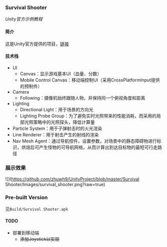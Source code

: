 ### Survival Shooter

*Unity官方示例教程*

#### 简介

这是Unity官方提供的项目，[链接](https://unity3d.com/cn/learn/tutorials/s/survival-shooter-tutorial)

#### 技术栈

- UI
  - Canvas：显示游戏基本UI（血量、分数）
  - Mobile Control Canvas：移动端控制UI（采用CrossPlatformInput提供的预制件）
- Camera
  - Following：摄像机始终跟随人物，并保持同一个俯视角度和距离
- Lighting
  - Directional Light：用于场景的方向光
  - Lighting Probe Group：为了避免实时光照带来的性能消耗，而采用的局部光照策略中的光照探头，降低计算量
- Particle System：用于子弹射击时的火光渲染
- Line Renderer：用于射击产生的射线的渲染
- Nav Mesh Agent：通过导航控件，设置参数，对场景中的静态障碍物进行标识，烘焙后可产生怪物的可导航网格，从而计算出到达目标物的最短可行走路径

### 展示效果

![](https://github.com/zhuwh9/UnityProject/blob/master/Survival Shooter/Images/survival_shooter.png?raw=true)

### Pre-built Version

见`Build/Survival Shooter.apk`

#### TODO

- 部署到移动端
  - ~~添加Joystick以实现~~